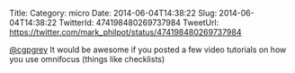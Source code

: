 Title: 
Category: micro
Date: 2014-06-04T14:38:22
Slug: 2014-06-04T14:38:22
TwitterId: 474198480269737984
TweetUrl: https://twitter.com/mark_philpot/status/474198480269737984

[@cgpgrey](https://twitter.com/cgpgrey) It would be awesome if you posted a few video tutorials on how you use omnifocus (things like checklists)